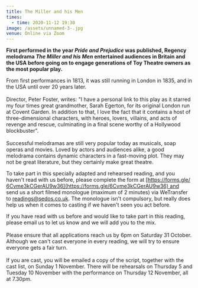 ```yaml
---
title: The Miller and his Men
times:
  - time: 2020-11-12 19:30
image: /assets/unnamed-3-.jpg
venue: Online via Zoom
---
```

**First performed in the year *Pride and Prejudice* was published, Regency melodrama *The Miller and his Men* entertained audiences in Britain and the USA before going on to engage generations of Toy Theatre owners as the most popular play.**

From first performances in 1813, it was still running in London in 1835, and in the USA until over 20 years later. \
\
Director, Peter Foster, writes: "I have a personal link to this play as it starred my four times great grandmother, Sarah Egerton, for its original London run at Covent Garden. In addition to that, I love the fact that it contains a host of three-dimensional characters, with heroes, lovers, villains, and acts of revenge and rescue, culminating in a final scene worthy of a Hollywood blockbuster".\
\
Successful melodramas are still very popular today as musicals, soap operas and movies. Loved by actors and audiences alike, a good melodrama contains dynamic characters in a fast-moving plot. They may not be great literature, but they certainly make great theatre. 

To take part in this specially adapted and rehearsed reading, and you haven't read with us before, please complete the form at [https://forms.gle/​6Cvme3kCGerAU9w36](https://forms.gle/6Cvme3kCGerAU9w36) and send us a short filmed monologue (maximum of 2 minutes) via WeTransfer to [readings@sedos.co.uk](mailto:readings@sedos.co.uk). The monologue isn't compulsory, but really does help us when it comes to casting if we haven't seen you act before.

If you have read with us before and would like to take part in this reading, please email us to let us know and we will add you to the mix.\
\
Please ensure that all applications reach us by 6pm on Saturday 31 October. Although we can't cast everyone in every reading, we will try to ensure everyone gets a fair turn.\
\
If you are cast, you will be emailed a copy of the script, together with the cast list, on Sunday 1 November. There will be rehearsals on Thursday 5 and Tuesday 10 November with the performance on Thursday 12 November, all at 7.30pm.